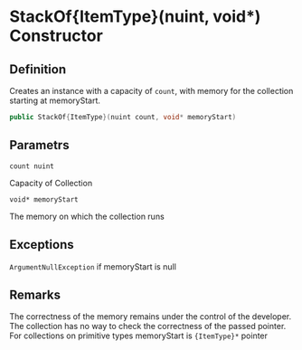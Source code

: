 # StackOf{ItemType}(nuint, void*) Constructor

## Definition
Creates an instance with a capacity of `count`, with memory for the collection starting at memoryStart.

```C#
public StackOf{ItemType}(nuint count, void* memoryStart)
```
## Parametrs
`count nuint`

Capacity of Collection


`void* memoryStart`

The memory on which the collection runs

## Exceptions
`ArgumentNullException`
if memoryStart is null

## Remarks

The correctness of the memory remains under the control of the developer. The collection has no way to check the correctness of the passed pointer.
For collections on primitive types memoryStart is `{ItemType}*` pointer
